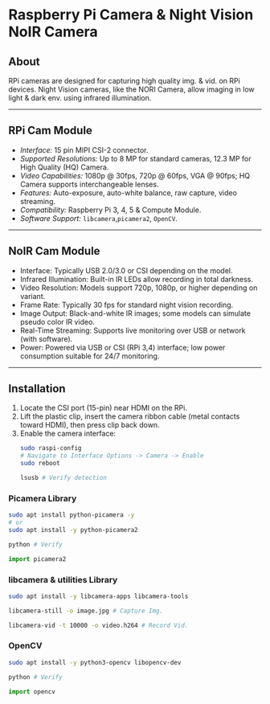 # Raspberry Pi Camera & Night Vision NoIR Camera

## About
RPi cameras are designed for capturing high quality img. & vid. on RPi devices. Night Vision cameras, like the NORI Camera, allow imaging in low light & dark env. using infrared illumination.

---

## RPi Cam Module
* *Interface:* 15 pin MIPI CSI-2 connector.
* *Supported Resolutions:* Up to 8 MP for standard cameras, 12.3 MP for High Quality (HQ) Camera.
* *Video Capabilities:* 1080p @ 30fps, 720p @ 60fps, VGA @ 90fps; HQ Camera supports interchangeable lenses.
* *Features:* Auto-exposure, auto-white balance, raw capture, video streaming.
* *Compatibility:* Raspberry Pi 3, 4, 5 & Compute Module.
* *Software Support:* `libcamera`,`picamera2`, `OpenCV`.

---

## NoIR Cam Module
* Interface: Typically USB 2.0/3.0 or CSI depending on the model.
* Infrared Illumination: Built-in IR LEDs allow recording in total darkness.
* Video Resolution: Models support 720p, 1080p, or higher depending on variant.
* Frame Rate: Typically 30 fps for standard night vision recording.
* Image Output: Black-and-white IR images; some models can simulate pseudo color IR video.
* Real-Time Streaming: Supports live monitoring over USB or network (with software).
* Power: Powered via USB or CSI (RPi 3,4) interface; low power consumption suitable for 24/7 monitoring.

---

## Installation
1. Locate the CSI port (15-pin) near HDMI on the RPi.
2. Lift the plastic clip, insert the camera ribbon cable (metal contacts toward HDMI), then press clip back down.
3. Enable the camera interface:
   ```bash
   sudo raspi-config
   # Navigate to Interface Options -> Camera -> Enable
   sudo reboot
   ```
   ```bash
   lsusb # Verify detection
   ```

### Picamera Library
```bash
sudo apt install python-picamera -y
# or
sudo apt install -y python-picamera2
```
```bash
python # Verify
```
```python
import picamera2
```

### libcamera & utilities Library
```bash
sudo apt install -y libcamera-apps libcamera-tools
```
```bash
libcamera-still -o image.jpg # Capture Img.
```
```bash
libcamera-vid -t 10000 -o video.h264 # Record Vid.
```

### OpenCV
```bash
sudo apt install -y python3-opencv libopencv-dev
```
```bash
python # Verify
```
```python
import opencv
```
